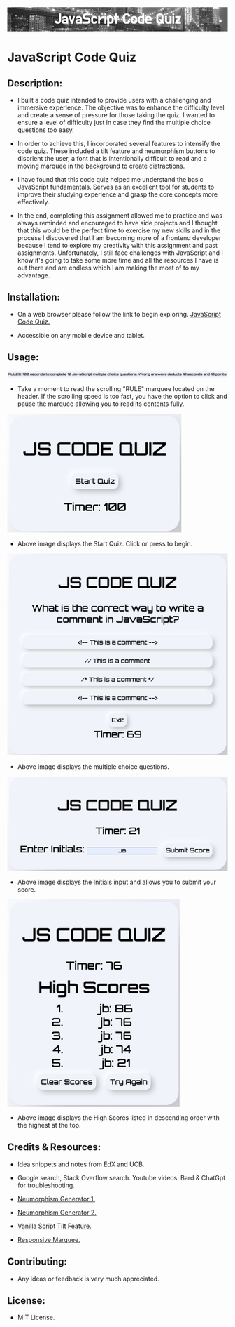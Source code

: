 <img src="./assets/images/jscq.png">

# JavaScript Code Quiz

## Description:
* I built a code quiz intended to provide users with a challenging and immersive experience. The objective was to enhance the difficulty level and create a sense of pressure for those taking the quiz.  I wanted to ensure a level of difficulty just in case they find the multiple choice questions too easy.  

* In order to achieve this, I incorporated several features to intensify the code quiz. These included a tilt feature and neumorphism buttons to disorient the user, a font that is intentionally difficult to read and a moving marquee in the background to create distractions.

* I have found that this code quiz helped me understand the basic JavaScript fundamentals.  Serves as an excellent tool for students to improve their studying experience and grasp the core concepts more effectively.

* In the end, completing this assignment allowed me to practice and was always reminded and encouraged to have side projects and I thought that this would be the perfect time to exercise my new skills and in the process I discovered that I am becoming more of a frontend developer because I tend to explore my creativity with this assignment and past assignments. Unfortunately, I still face challenges with JavaScript and I know it's going to take some more time and all the resources I have is out there and are endless which I am making the most of to my advantage.



## Installation:
* On a web browser please follow the link to begin exploring. [JavaScript Code Quiz.](https://junel-balbin.github.io/BC4-Code-Quiz/)

* Accessible on any mobile device and tablet.

## Usage:
<img src="./assets/images/marquee.png">

* Take a moment to read the scrolling "RULE" marquee located on the header. If the scrolling speed is too fast, you have the option to click and pause the marquee allowing you to read its contents fully.

<img src="./assets/images/cq1.png">

* Above image displays the Start Quiz.  Click or press to begin.

<img src="./assets/images/cq2.png">

* Above image displays the multiple choice questions.  

<img src="./assets/images/cq3.png">

* Above image displays the Initials input and allows you to submit your score.

<img src="./assets/images/cq4.png">

* Above image displays the High Scores listed in descending order with the highest at the top.

## Credits & Resources:

* Idea snippets and notes from EdX and UCB.

* Google search, Stack Overflow search. Youtube videos. Bard & ChatGpt for troubleshooting.

* [Neumorphism Generator 1.](https://neumorphism.io/#e0e0e0)

* [Neumorphism Generator 2.](https://hype4.academy/tools/neumorphism-generator)

* [Vanilla Script Tilt Feature.](https://micku7zu.github.io/vanilla-tilt.js/)

* [Responsive Marquee.](https://youtu.be/OJ6byQDF9-Y)


## Contributing:
* Any ideas or feedback is very much appreciated.

## License:
* MIT License.

